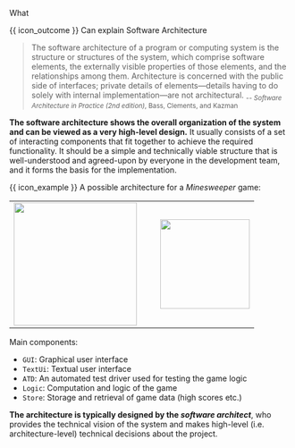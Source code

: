 <span id="title">What</span>

<span id="prereqs"></span>

<span id="outcomes">{{ icon_outcome }} Can explain Software Architecture</span>

<div id="body">

> The software architecture of a program or computing system is the structure or structures of the system, which comprise software elements, the externally visible properties of those elements, and the relationships among them. Architecture is concerned with the public side of interfaces; private details of elements—details having to do solely with internal implementation—are not architectural.
> <sub>-- _Software Architecture in Practice (2nd edition)_, Bass, Clements, and Kazman</sub>

**The software architecture shows the overall organization of the system and can be viewed as a very high-level design.** It usually consists of a set of interacting components that fit together to achieve the required functionality. It should be a simple and technically viable structure that is well-understood and agreed-upon by everyone in the development team, and it forms the basis for the implementation.

<box>

{{ icon_example }} A possible architecture for a _Minesweeper_ game:

<table>
<tbody>
<tr>
<td><img src="{{baseUrl}}/architecture/introduction/what/images/minesweeper.png" height="220" /></td>
<td width="10px"></td>
<td><img src="{{baseUrl}}/architecture/introduction/what/images/minesweeperArchitecture.png" height="160" /></td>
</tr>
</tbody>
</table>
<p/>

Main components:
* `GUI`: Graphical user interface
* `TextUi`: Textual user interface
* `ATD`: An automated test driver used for testing the game logic
* `Logic`: Computation and logic of the game
* `Store`: Storage and retrieval of game data (high scores etc.)

</box>

**The architecture is typically designed by the _software architect_**, who provides the technical vision of the system and makes high-level (i.e. architecture-level) technical decisions about the project.


<!-- TODO:
The logical view (satisfying the functional requirements) vs. the process view (concurrency issues) vs. the physical view (distribution issues) vs. the development view (how the design is broken down into implementation units with explicit representation of the dependencies among the units). -->

</div>

<div id="extras">

<include src="exercises.md" />

</div>
